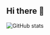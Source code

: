 ## Hi there 👋
![GitHub stats](https://github-readme-stats.vercel.app/api?username=Indefy&show_icons=true&hide=contribs,issues&count_private=true)

<!--
**Indefy/Indefy** is a ✨ _special_ ✨ repository because its `README.md` (this file) appears on your GitHub profile.

Here are some ideas to get you started:

- 🔭 I’m currently working on ...
- 🌱 I’m currently learning ...
- 👯 I’m looking to collaborate on ...
- 🤔 I’m looking for help with ...
- 💬 Ask me about ...
- 📫 How to reach me: ...
- 😄 Pronouns: ...
- ⚡ Fun fact: ...
-->
